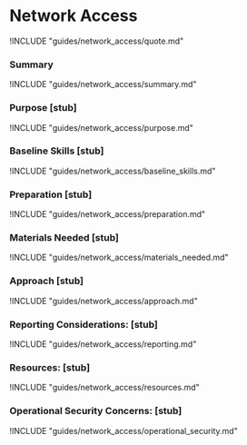 # Network Access

!INCLUDE "guides/network_access/quote.md"

### Summary

!INCLUDE "guides/network_access/summary.md"

### Purpose [stub]

!INCLUDE "guides/network_access/purpose.md"

### Baseline Skills [stub]

!INCLUDE "guides/network_access/baseline_skills.md"

### Preparation [stub]

!INCLUDE "guides/network_access/preparation.md"

### Materials Needed [stub]

!INCLUDE "guides/network_access/materials_needed.md"

### Approach [stub]

!INCLUDE "guides/network_access/approach.md"

### Reporting Considerations: [stub]

!INCLUDE "guides/network_access/reporting.md"

### Resources: [stub]

!INCLUDE "guides/network_access/resources.md"

### Operational Security Concerns: [stub]

!INCLUDE "guides/network_access/operational_security.md"
